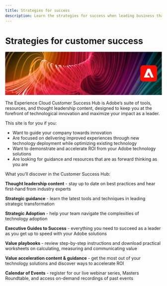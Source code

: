 ```yaml
---
title: Strategies for success
description: Learn the strategies for success when leading business that is powered by Adobe Experience Cloud applications and services. Unlock the tools you have to build a road-map and create an efficient team.
---
```

# Strategies for customer success

![Banner](assets/experience-cloud-banner-3.png)

The Experience Cloud Customer Success Hub is Adobe’s suite of tools, resources, and thought leadership content, designed to keep you at the forefront of technological innovation and maximize your impact as a leader.

This site is for you if you:

* Want to guide your company towards innovation
* Are focused on delivering improved experiences through new technology deployment while optimizing existing technology
* Want to demonstrate and accelerate ROI from your Adobe technology solutions
* Are looking for guidance and resources that are as forward thinking as you are

What you’ll discover in the Customer Success Hub:

**Thought leadership content** - stay up to date on best practices and hear first-hand from industry experts

**Strategic guidance** - learn the latest tools and techniques in leading strategic transformation

**Strategic Adoption** - help your team navigate the complexities of technology adoption

**Executive Guides to Success** - everything you need to succeed as a leader as you get up to speed with your Adobe solutions

**Value playbooks** - review step-by-step instructions and download practical worksheets on calculating, measuring and communicating value 

**Value acceleration content & guidance** - get the most out of your technology solutions and discover ways to accelerate ROI

**Calendar of Events** - register for our live webinar series, Masters Roundtable, and access on-demand recordings of past events
